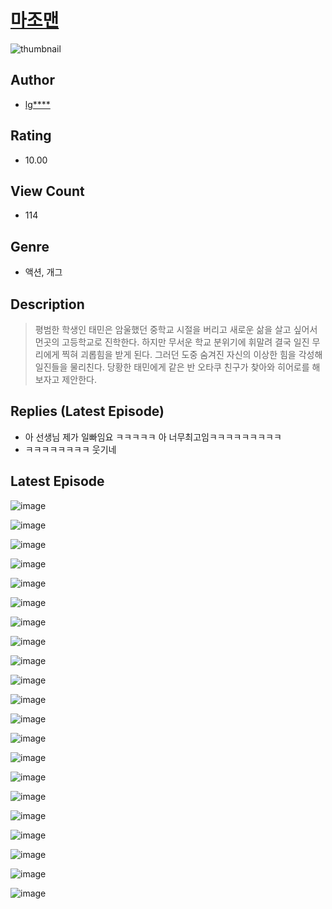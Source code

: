 # [마조맨](https://comic.naver.com/challenge/list?titleId=811306)
![thumbnail](https://image-comic.pstatic.net/user_contents_data/challenge_comic/2023/05/25/upload_7364573302257563748_480x623.jpeg)

## Author
- [lg****](https://comic.naver.com/artistTitle?id=367282)

## Rating
- 10.00

## View Count
- 114

## Genre
- 액션, 개그

## Description
> 평범한 학생인 태민은 암울했던 중학교 시절을 버리고 새로운 삶을 살고 싶어서 먼곳의 고등학교로 진학한다. 하지만 무서운 학교 분위기에 휘말려 결국 일진 무리에게 찍혀 괴롭힘을 받게 된다. 그러던 도중 숨겨진 자신의 이상한 힘을 각성해 일진들을 물리친다. 당황한 태민에게 같은 반 오타쿠 친구가 찾아와 히어로를 해보자고 제안한다.

## Replies (Latest Episode)
- 아 선생님 제가 일빠임요 ㅋㅋㅋㅋㅋ 아 너무최고임ㅋㅋㅋㅋㅋㅋㅋㅋㅋ
- ㅋㅋㅋㅋㅋㅋㅋㅋ 웃기네

## Latest Episode
![image](https://image-comic.pstatic.net/user_contents_data/challenge_comic/2023/05/25/367282/upload_3688510097776338277.jpeg)

![image](https://image-comic.pstatic.net/user_contents_data/challenge_comic/2023/05/25/367282/upload_3618986684867490615.jpeg)

![image](https://image-comic.pstatic.net/user_contents_data/challenge_comic/2023/05/25/367282/upload_7220458998942021687.jpeg)

![image](https://image-comic.pstatic.net/user_contents_data/challenge_comic/2023/05/25/367282/upload_3978760269017134177.jpeg)

![image](https://image-comic.pstatic.net/user_contents_data/challenge_comic/2023/05/25/367282/upload_3689117943153898294.jpeg)

![image](https://image-comic.pstatic.net/user_contents_data/challenge_comic/2023/05/25/367282/upload_7306071565567079782.jpeg)

![image](https://image-comic.pstatic.net/user_contents_data/challenge_comic/2023/05/25/367282/upload_7076339412872868657.jpeg)

![image](https://image-comic.pstatic.net/user_contents_data/challenge_comic/2023/05/25/367282/upload_7075774263896453176.jpeg)

![image](https://image-comic.pstatic.net/user_contents_data/challenge_comic/2023/05/25/367282/upload_7233399168455553122.jpeg)

![image](https://image-comic.pstatic.net/user_contents_data/challenge_comic/2023/05/25/367282/upload_3978192706336284983.jpeg)

![image](https://image-comic.pstatic.net/user_contents_data/challenge_comic/2023/05/25/367282/upload_7364564506933147190.jpeg)

![image](https://image-comic.pstatic.net/user_contents_data/challenge_comic/2023/05/25/367282/upload_7364009059582751286.jpeg)

![image](https://image-comic.pstatic.net/user_contents_data/challenge_comic/2023/05/25/367282/upload_3833465300703601203.jpeg)

![image](https://image-comic.pstatic.net/user_contents_data/challenge_comic/2023/05/25/367282/upload_3702632036211896417.jpeg)

![image](https://image-comic.pstatic.net/user_contents_data/challenge_comic/2023/05/25/367282/upload_3978192735645688933.jpeg)

![image](https://image-comic.pstatic.net/user_contents_data/challenge_comic/2023/05/25/367282/upload_4050205258280415537.jpeg)

![image](https://image-comic.pstatic.net/user_contents_data/challenge_comic/2023/05/25/367282/upload_7005176834923193956.jpeg)

![image](https://image-comic.pstatic.net/user_contents_data/challenge_comic/2023/05/25/367282/upload_3762866774969967201.jpeg)

![image](https://image-comic.pstatic.net/user_contents_data/challenge_comic/2023/05/25/367282/upload_7292794773750309476.jpeg)

![image](https://image-comic.pstatic.net/user_contents_data/challenge_comic/2023/05/25/367282/upload_3760842385051169380.jpeg)

![image](https://image-comic.pstatic.net/user_contents_data/challenge_comic/2023/05/25/367282/upload_7089567658688276018.jpeg)

